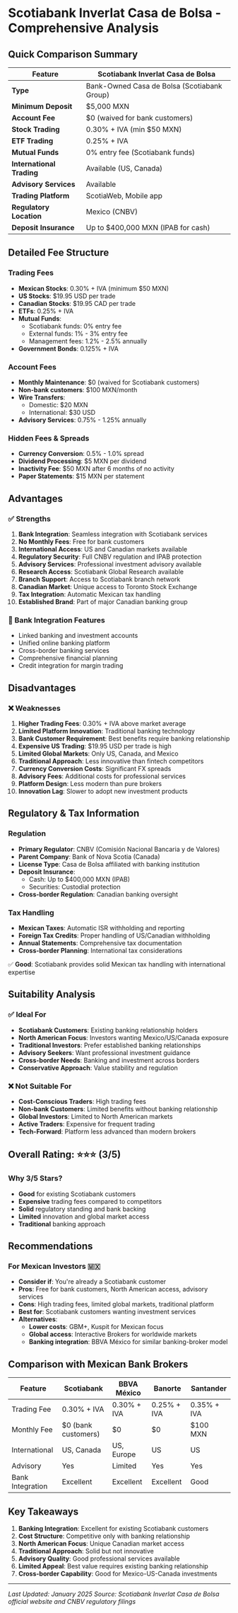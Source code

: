 # Scotiabank Inverlat Casa de Bolsa - Comprehensive Analysis

## Quick Comparison Summary

| Feature | Scotiabank Inverlat Casa de Bolsa |
|---------|-----------------------------------|
| **Type** | Bank-Owned Casa de Bolsa (Scotiabank Group) |
| **Minimum Deposit** | $5,000 MXN |
| **Account Fee** | $0 (waived for bank customers) |
| **Stock Trading** | 0.30% + IVA (min $50 MXN) |
| **ETF Trading** | 0.25% + IVA |
| **Mutual Funds** | 0% entry fee (Scotiabank funds) |
| **International Trading** | Available (US, Canada) |
| **Advisory Services** | Available |
| **Trading Platform** | ScotiaWeb, Mobile app |
| **Regulatory Location** | Mexico (CNBV) |
| **Deposit Insurance** | Up to $400,000 MXN (IPAB for cash) |

## Detailed Fee Structure

### Trading Fees
- **Mexican Stocks**: 0.30% + IVA (minimum $50 MXN)
- **US Stocks**: $19.95 USD per trade
- **Canadian Stocks**: $19.95 CAD per trade
- **ETFs**: 0.25% + IVA
- **Mutual Funds**: 
  - Scotiabank funds: 0% entry fee
  - External funds: 1% - 3% entry fee
  - Management fees: 1.2% - 2.5% annually
- **Government Bonds**: 0.125% + IVA

### Account Fees
- **Monthly Maintenance**: $0 (waived for Scotiabank customers)
- **Non-bank customers**: $100 MXN/month
- **Wire Transfers**: 
  - Domestic: $20 MXN
  - International: $30 USD
- **Advisory Services**: 0.75% - 1.25% annually

### Hidden Fees & Spreads
- **Currency Conversion**: 0.5% - 1.0% spread
- **Dividend Processing**: $5 MXN per dividend
- **Inactivity Fee**: $50 MXN after 6 months of no activity
- **Paper Statements**: $15 MXN per statement

## Advantages

### ✅ Strengths
1. **Bank Integration**: Seamless integration with Scotiabank services
2. **No Monthly Fees**: Free for bank customers
3. **International Access**: US and Canadian markets available
4. **Regulatory Security**: Full CNBV regulation and IPAB protection
5. **Advisory Services**: Professional investment advisory available
6. **Research Access**: Scotiabank Global Research available
7. **Branch Support**: Access to Scotiabank branch network
8. **Canadian Market**: Unique access to Toronto Stock Exchange
9. **Tax Integration**: Automatic Mexican tax handling
10. **Established Brand**: Part of major Canadian banking group

### 🔧 Bank Integration Features
- Linked banking and investment accounts
- Unified online banking platform
- Cross-border banking services
- Comprehensive financial planning
- Credit integration for margin trading

## Disadvantages

### ❌ Weaknesses
1. **Higher Trading Fees**: 0.30% + IVA above market average
2. **Limited Platform Innovation**: Traditional banking technology
3. **Bank Customer Requirement**: Best benefits require banking relationship
4. **Expensive US Trading**: $19.95 USD per trade is high
5. **Limited Global Markets**: Only US, Canada, and Mexico
6. **Traditional Approach**: Less innovative than fintech competitors
7. **Currency Conversion Costs**: Significant FX spreads
8. **Advisory Fees**: Additional costs for professional services
9. **Platform Design**: Less modern than pure brokers
10. **Innovation Lag**: Slower to adopt new investment products

## Regulatory & Tax Information

### Regulation
- **Primary Regulator**: CNBV (Comisión Nacional Bancaria y de Valores)
- **Parent Company**: Bank of Nova Scotia (Canada)
- **License Type**: Casa de Bolsa affiliated with banking institution
- **Deposit Insurance**: 
  - Cash: Up to $400,000 MXN (IPAB)
  - Securities: Custodial protection
- **Cross-border Regulation**: Canadian banking oversight

### Tax Handling
- **Mexican Taxes**: Automatic ISR withholding and reporting
- **Foreign Tax Credits**: Proper handling of US/Canadian withholding
- **Annual Statements**: Comprehensive tax documentation
- **Cross-border Planning**: International tax considerations

✅ **Good**: Scotiabank provides solid Mexican tax handling with international expertise

## Suitability Analysis

### ✅ Ideal For
- **Scotiabank Customers**: Existing banking relationship holders
- **North American Focus**: Investors wanting Mexico/US/Canada exposure
- **Traditional Investors**: Prefer established banking relationships
- **Advisory Seekers**: Want professional investment guidance
- **Cross-border Needs**: Banking and investment across borders
- **Conservative Approach**: Value stability and regulation

### ❌ Not Suitable For
- **Cost-Conscious Traders**: High trading fees
- **Non-bank Customers**: Limited benefits without banking relationship
- **Global Investors**: Limited to North American markets
- **Active Traders**: Expensive for frequent trading
- **Tech-Forward**: Platform less advanced than modern brokers

## Overall Rating: ⭐⭐⭐ (3/5)

### Why 3/5 Stars?
- **Good** for existing Scotiabank customers
- **Expensive** trading fees compared to competitors
- **Solid** regulatory standing and bank backing
- **Limited** innovation and global market access
- **Traditional** banking approach

## Recommendations

### For Mexican Investors 🇲🇽
- **Consider if**: You're already a Scotiabank customer
- **Pros**: Free for bank customers, North American access, advisory services
- **Cons**: High trading fees, limited global markets, traditional platform
- **Best for**: Scotiabank customers wanting investment services
- **Alternatives**: 
  - **Lower costs**: GBM+, Kuspit for Mexican focus
  - **Global access**: Interactive Brokers for worldwide markets
  - **Banking integration**: BBVA México for similar banking-broker model

## Comparison with Mexican Bank Brokers

| Feature | Scotiabank | BBVA México | Banorte | Santander |
|---------|-----------|-------------|---------|-----------|
| Trading Fee | 0.30% + IVA | 0.30% + IVA | 0.25% + IVA | 0.35% + IVA |
| Monthly Fee | $0 (bank customers) | $0 | $0 | $100 MXN |
| International | US, Canada | US, Europe | US | US |
| Advisory | Yes | Limited | Yes | Yes |
| Bank Integration | Excellent | Excellent | Excellent | Good |

## Key Takeaways
1. **Banking Integration**: Excellent for existing Scotiabank customers
2. **Cost Structure**: Competitive only with banking relationship
3. **North American Focus**: Unique Canadian market access
4. **Traditional Approach**: Solid but not innovative
5. **Advisory Quality**: Good professional services available
6. **Limited Appeal**: Best value requires existing banking relationship
7. **Cross-border Capability**: Good for Mexico-US-Canada investments

---
*Last Updated: January 2025*
*Source: Scotiabank Inverlat Casa de Bolsa official website and CNBV regulatory filings*
